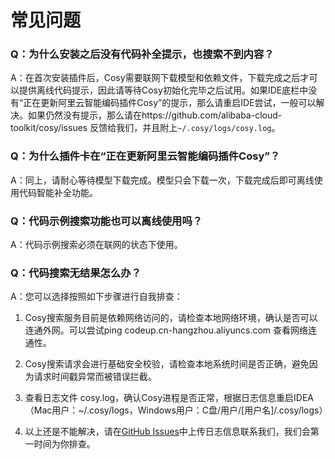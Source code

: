 # 常见问题

### Q：为什么安装之后没有代码补全提示，也搜索不到内容？

A：在首次安装插件后，Cosy需要联网下载模型和依赖文件，下载完成之后才可以提供离线代码提示，因此请等待Cosy初始化完毕之后试用。如果IDE底栏中没有“正在更新阿里云智能编码插件Cosy”的提示，那么请重启IDE尝试，一般可以解决。如果仍然没有提示，那么请在https://github.com/alibaba-cloud-toolkit/cosy/issues 反馈给我们，并且附上`~/.cosy/logs/cosy.log`。


### Q：为什么插件卡在“正在更新阿里云智能编码插件Cosy”？

A：同上，请耐心等待模型下载完成。模型只会下载一次，下载完成后即可离线使用代码智能补全功能。

### Q：代码示例搜索功能也可以离线使用吗？

A：代码示例搜索必须在联网的状态下使用。

### Q：代码搜索无结果怎么办？

A：您可以选择按照如下步骤进行自我排查：

1. Cosy搜索服务目前是依赖网络访问的，请检查本地网络环境，确认是否可以连通外网。可以尝试ping codeup.cn-hangzhou.aliyuncs.com 查看网络连通性。

2. Cosy搜索请求会进行基础安全校验，请检查本地系统时间是否正确，避免因为请求时间戳异常而被错误拦截。

3. 查看日志文件 cosy.log，确认Cosy进程是否正常，根据日志信息重启IDEA（Mac用户：~/.cosy/logs，Windows用户：C盘/用户/[用户名]/.cosy/logs）

4. 以上还是不能解决，请在[GitHub Issues](https://github.com/alibaba-cloud-toolkit/cosy/issues)中上传日志信息联系我们，我们会第一时间为你排查。

